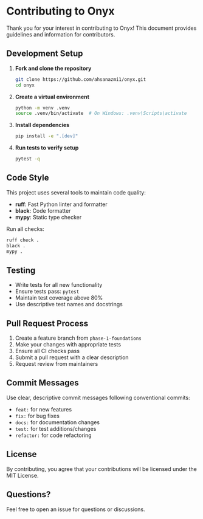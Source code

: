 # Contributing to Onyx

Thank you for your interest in contributing to Onyx! This document provides guidelines and information for contributors.

## Development Setup

1. **Fork and clone the repository**
   ```bash
   git clone https://github.com/ahsanazmi1/onyx.git
   cd onyx
   ```

2. **Create a virtual environment**
   ```bash
   python -m venv .venv
   source .venv/bin/activate  # On Windows: .venv\Scripts\activate
   ```

3. **Install dependencies**
   ```bash
   pip install -e ".[dev]"
   ```

4. **Run tests to verify setup**
   ```bash
   pytest -q
   ```

## Code Style

This project uses several tools to maintain code quality:

- **ruff**: Fast Python linter and formatter
- **black**: Code formatter
- **mypy**: Static type checker

Run all checks:
```bash
ruff check .
black .
mypy .
```

## Testing

- Write tests for all new functionality
- Ensure tests pass: `pytest`
- Maintain test coverage above 80%
- Use descriptive test names and docstrings

## Pull Request Process

1. Create a feature branch from `phase-1-foundations`
2. Make your changes with appropriate tests
3. Ensure all CI checks pass
4. Submit a pull request with a clear description
5. Request review from maintainers

## Commit Messages

Use clear, descriptive commit messages following conventional commits:
- `feat:` for new features
- `fix:` for bug fixes
- `docs:` for documentation changes
- `test:` for test additions/changes
- `refactor:` for code refactoring

## License

By contributing, you agree that your contributions will be licensed under the MIT License.

## Questions?

Feel free to open an issue for questions or discussions.
